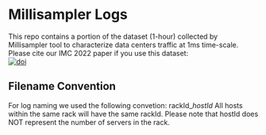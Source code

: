 # Millisampler Logs
This repo contains a portion of the dataset (1-hour) collected by Millisampler tool to characterize data centers traffic at 1ms time-scale.
Please cite our IMC 2022 paper if you use this dataset:  
[![doi](https://img.shields.io/badge/DOI-10.1145%2F3517745.3561430-brightgreen)](https://dl.acm.org/doi/abs/10.1145/3517745.3561430)

## Filename Convention
For log naming we used the following convetion:
rackId_<randomId>_hostId_<randomId>
All hosts within the same rack will have the same rackId.
Please note that hostId does NOT represent the number of servers in the rack.
 

  
